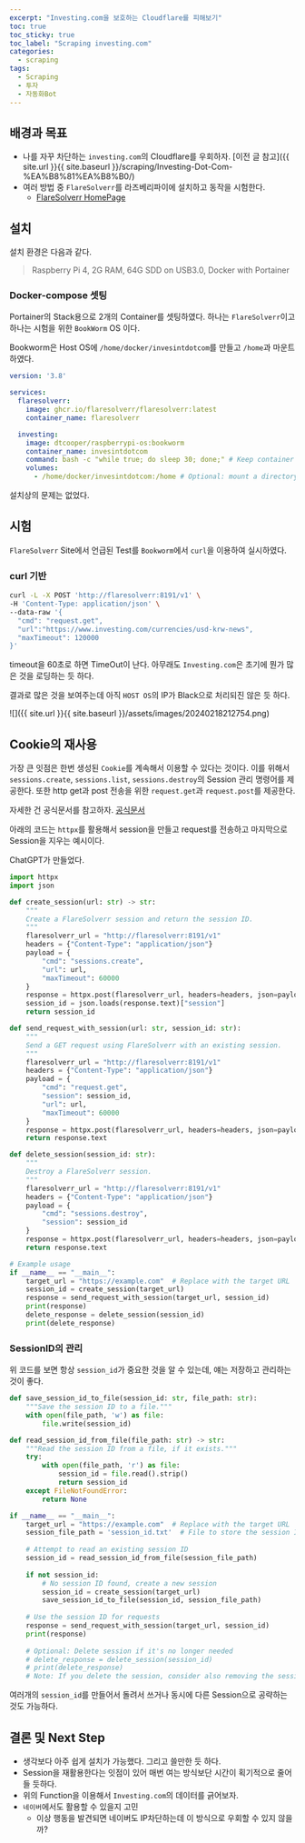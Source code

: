 ```yaml
---
excerpt: "Investing.com을 보호하는 Cloudflare를 피해보기"
toc: true
toc_sticky: true
toc_label: "Scraping investing.com"
categories:
  - scraping
tags:
  - Scraping
  - 투자
  - 자동화Bot
---
```


## 배경과 목표

- 나를 자꾸 차단하는 `investing.com`의 Cloudflare를 우회하자. [이전 글 참고]({{ site.url }}{{ site.baseurl }}/scraping/Investing-Dot-Com-%EA%B8%81%EA%B8%B0/)
- 여러 방법 중 `FlareSolverr`를 라즈베리파이에 설치하고 동작을 시험한다.
  - [FlareSolverr HomePage](https://github.com/FlareSolverr/FlareSolverr)

## 설치

설치 환경은 다음과 같다.

> Raspberry Pi 4, 2G RAM, 64G SDD on USB3.0, Docker with Portainer

### Docker-compose 셋팅

Portainer의 Stack용으로 2개의 Container를 셋팅하였다. 하나는 `FlareSolverr`이고 하나는 시험을 위한 `BookWorm` OS 이다.

Bookworm은 Host OS에 `/home/docker/invesintdotcom`를 만들고 `/home`과 마운트 하였다.

```yaml
version: '3.8'

services:
  flaresolverr:
    image: ghcr.io/flaresolverr/flaresolverr:latest
    container_name: flaresolverr

  investing:
    image: dtcooper/raspberrypi-os:bookworm
    container_name: invesintdotcom
    command: bash -c "while true; do sleep 30; done;" # Keep container running
    volumes:
      - /home/docker/invesintdotcom:/home # Optional: mount a directory from your Raspberry Pi into the container 
```

설치상의 문제는 없었다.

## 시험

`FlareSolverr` Site에서 언급된 Test를  `Bookworm`에서 `curl`을 이용하여 실시하였다. 

### curl 기반

```sh
curl -L -X POST 'http://flaresolverr:8191/v1' \
-H 'Content-Type: application/json' \
--data-raw '{
  "cmd": "request.get",
  "url":"https://www.investing.com/currencies/usd-krw-news",
  "maxTimeout": 120000
}'
```

timeout을 60초로 하면 TimeOut이 난다. 아무래도 `Investing.com`은 초기에 뭔가 많은 것을 로딩하는 듯 하다.

결과로 많은 것을 보여주는데 아직 `HOST OS`의 IP가 Black으로 처리되진 않은 듯 하다.

![]({{ site.url }}{{ site.baseurl }}/assets/images/20240218212754.png)

## Cookie의 재사용

가장 큰 잇점은 한번 생성된 `Cookie`를 계속해서 이용할 수 있다는 것이다. 이를 위해서
`sessions.create`, `sessions.list`, `sessions.destroy`의 Session 관리 명령어를 제공한다. 또한 http get과 post 전송을 위한 
`request.get`과 `request.post`를 제공한다.

자세한 건 공식문서를 참고하자. [공식문서](https://github.com/FlareSolverr/FlareSolverr?tab=readme-ov-file#commands)

아래의 코드는 `httpx`를 활용해서 session을 만들고 request를 전송하고 마지막으로 Session을 지우는 예시이다.

ChatGPT가 만들었다.

```python
import httpx
import json

def create_session(url: str) -> str:
    """
    Create a FlareSolverr session and return the session ID.
    """
    flaresolverr_url = "http://flaresolverr:8191/v1"
    headers = {"Content-Type": "application/json"}
    payload = {
        "cmd": "sessions.create",
        "url": url,
        "maxTimeout": 60000
    }
    response = httpx.post(flaresolverr_url, headers=headers, json=payload)
    session_id = json.loads(response.text)["session"]
    return session_id

def send_request_with_session(url: str, session_id: str):
    """
    Send a GET request using FlareSolverr with an existing session.
    """
    flaresolverr_url = "http://flaresolverr:8191/v1"
    headers = {"Content-Type": "application/json"}
    payload = {
        "cmd": "request.get",
        "session": session_id,
        "url": url,
        "maxTimeout": 60000
    }
    response = httpx.post(flaresolverr_url, headers=headers, json=payload)
    return response.text

def delete_session(session_id: str):
    """
    Destroy a FlareSolverr session.
    """
    flaresolverr_url = "http://flaresolverr:8191/v1"
    headers = {"Content-Type": "application/json"}
    payload = {
        "cmd": "sessions.destroy",
        "session": session_id
    }
    response = httpx.post(flaresolverr_url, headers=headers, json=payload)
    return response.text

# Example usage
if __name__ == "__main__":
    target_url = "https://example.com"  # Replace with the target URL
    session_id = create_session(target_url)
    response = send_request_with_session(target_url, session_id)
    print(response)
    delete_response = delete_session(session_id)
    print(delete_response)
```

### SessionID의 관리

위 코드를 보면 항상 `session_id`가 중요한 것을 알 수 있는데, 얘는 저장하고 관리하는 것이 좋다.

```python
def save_session_id_to_file(session_id: str, file_path: str):
    """Save the session ID to a file."""
    with open(file_path, 'w') as file:
        file.write(session_id)

def read_session_id_from_file(file_path: str) -> str:
    """Read the session ID from a file, if it exists."""
    try:
        with open(file_path, 'r') as file:
            session_id = file.read().strip()
            return session_id
    except FileNotFoundError:
        return None

if __name__ == "__main__":
    target_url = "https://example.com"  # Replace with the target URL
    session_file_path = 'session_id.txt'  # File to store the session ID
    
    # Attempt to read an existing session ID
    session_id = read_session_id_from_file(session_file_path)
    
    if not session_id:
        # No session ID found, create a new session
        session_id = create_session(target_url)
        save_session_id_to_file(session_id, session_file_path)
    
    # Use the session ID for requests
    response = send_request_with_session(target_url, session_id)
    print(response)
    
    # Optional: Delete session if it's no longer needed
    # delete_response = delete_session(session_id)
    # print(delete_response)
    # Note: If you delete the session, consider also removing the session ID file.
```

여러개의 `session_id`를 만들어서 돌려서 쓰거나 동시에 다른 Session으로 공략하는 것도 가능하다.

## 결론 및 Next Step

- 생각보다 아주 쉽게 설치가 가능했다. 그리고 쓸만한 듯 하다.
- Session을 재활용한다는 잇점이 있어 매번 여는 방식보단 시간이 획기적으로 줄어들 듯하다.
- 위의 Function을 이용해서 `Investing.com`의 데이터를 긁어보자.
- `네이버`에서도 활용할 수 있을지 고민
  - 이상 행동을 발견되면 네이버도 IP차단하는데 이 방식으로 우회할 수 있지 않을까?